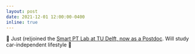 ```yaml
---
layout: post
date: 2021-12-01 12:00:00-0400
inline: true
---
```


:busstop: Just (re)joined the <a href="http://smartptlab.tudelft.nl/our-group/jaime-soza-parra">Smart PT Lab at TU Delft, now as a Postdoc</a>. Will study car-independent lifestyle :blue_car:
